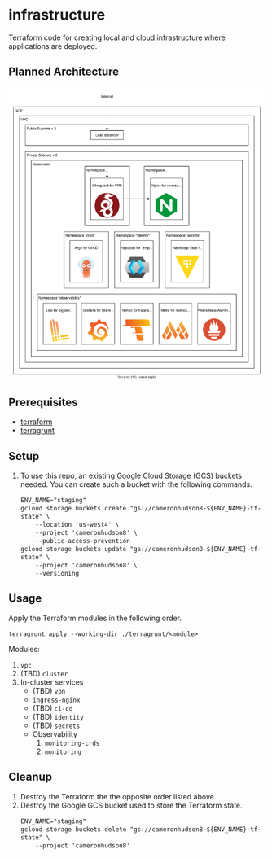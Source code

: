 # infrastructure

Terraform code for creating local and cloud infrastructure where applications are deployed.

## Planned Architecture

![architecture](./docs/architecture.drawio.svg)

## Prerequisites

* [terraform](https://developer.hashicorp.com/terraform/install)
* [terragrunt](https://terragrunt.gruntwork.io/docs/getting-started/install/)

## Setup

1. To use this repo, an existing Google Cloud Storage (GCS) buckets needed. You can create such a bucket with the following commands.
    ```
    ENV_NAME="staging"
    gcloud storage buckets create "gs://cameronhudson8-${ENV_NAME}-tf-state" \
        --location 'us-west4' \
        --project 'cameronhudson8' \
        --public-access-prevention
    gcloud storage buckets update "gs://cameronhudson8-${ENV_NAME}-tf-state" \
        --project 'cameronhudson8' \
        --versioning
    ```

## Usage

Apply the Terraform modules in the following order.

```
terragrunt apply --working-dir ./terragrunt/<module>
```
Modules:
1. `vpc`
1. (TBD) `cluster`
1. In-cluster services
    * (TBD) `vpn`
    * `ingress-nginx`
    * (TBD) `ci-cd`
    * (TBD) `identity`
    * (TBD) `secrets`
    * Observability
        1. `monitoring-crds`
        1. `monitoring`

## Cleanup

1. Destroy the Terraform the the opposite order listed above.
1. Destroy the Google GCS bucket used to store the Terraform state.
    ```
    ENV_NAME="staging"
    gcloud storage buckets delete "gs://cameronhudson8-${ENV_NAME}-tf-state" \
        --project 'cameronhudson8'
    ```
